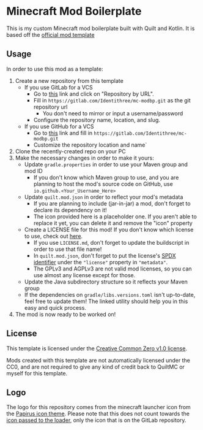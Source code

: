 # Minecraft Mod Boilerplate

This is my custom Minecraft mod boilerplate built with Quilt and Kotlin. It is based off the [official mod template](https://github.com/QuiltMC/quilt-template-mod)

## Usage

In order to use this mod as a template:

1. Create a new repository from this template
    - If you use GitLab for a VCS
        - Go to [this](https://gitlab.com/projects/new#import_project) link and click on "Repository by URL".
        - Fill in `https://gitlab.com/Identithree/mc-modbp.git` as the git repository url
            - You don't need to mirror or input a username/password
        - Configure the repository name, location, and slug.
    - If you use GitHub for a VCS
        - Go to [this](https://github.com/new/import) link and fill in `https://gitlab.com/Identithree/mc-modbp.git`
        - Customize the repository location and name`
2. Clone the recently-created repo on your PC
3. Make the necessary changes in order to make it yours:
    - Update `gradle.properties` in order to use your Maven group and mod ID
        - If you don't know which Maven group to use, and you are planning to host the mod's source code on GitHub, use `io.github.<Your_Username_Here>`
    - Update `quilt.mod.json` in order to reflect your mod's metadata
        - If you are planning to include (jar-in-jar) a mod, don't forget to declare its dependency on it!
        - The icon provided here is a placeholder one. If you aren't able to replace it yet, you can delete it and remove the "icon" property
    - Create a LICENSE file for this mod! If you don't know which license to use, check out [here](https://choosealicense.com/).
        - If you use `LICENSE.md`, don't forget to update the buildscript in order to use that file name!
        - In `quilt.mod.json`, don't forget to put the license's [SPDX identifier](https://spdx.org/licenses/) under the `"license"` property in `"metadata"`.
        - The GPLv3 and AGPLv3 are not valid mod licenses, so you can use almost any license except for those.
    - Update the Java subdirectory structure so it reflects your Maven group
    - If the dependencies on `gradle/libs.versions.toml` isn't up-to-date, feel free to update them! The linked utility should help you in this easy and quick process.
4. The mod is now ready to be worked on!

## License

This template is licensed under the [Creative Common Zero v1.0 license](./LICENSE-TEMPLATE.md).

Mods created with this template are not automatically licensed under the CC0, and are not required to give any kind of credit back to QuiltMC or myself for this template.

## Logo

The logo for this repository comes from the minecraft launcher icon from the [Papirus icon theme](https://git.io/papirus-icon-theme).
Please note that this does not count towards the [icon passed to the loader](src/main/resources/assets/mod/icon.png), only the icon that is on the GitLab repository.
